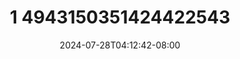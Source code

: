 --- 
title: "1 4943150351424422543"
description: "streaming bokeh 1 4943150351424422543 simontox   terbaru"
date: 2024-07-28T04:12:42-08:00
file_code: "fqzd7u2qps6u"
draft: false
cover: "2o53a8uums87e400.jpg"
tags: ["indo", "bokep-indo", "bokep-viral", "bokep-ig"]
length: 2
fld_id: "1483130"
foldername: "Am vanne new"
categories: ["Am vanne new"]
views: 0
---